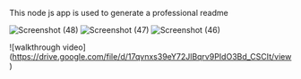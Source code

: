
This node js app is used to generate a professional readme

![Screenshot (48)](https://user-images.githubusercontent.com/77637862/112901636-ddc4f280-9099-11eb-83bd-4bb463e9e543.png)
![Screenshot (47)](https://user-images.githubusercontent.com/77637862/112901651-e0bfe300-9099-11eb-8ecd-5e29d9c8b938.png)
![Screenshot (46)](https://user-images.githubusercontent.com/77637862/112901655-e289a680-9099-11eb-85ee-96b416a5fa52.png)

<!--Walkthrough video-->

![walkthrough video] (https://drive.google.com/file/d/17qvnxs39eY72JlBqrv9PIdO3Bd_CSCIt/view)

